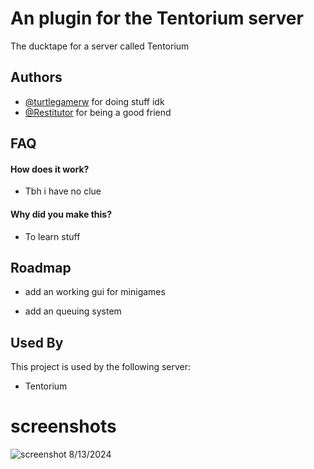 
# An plugin for the Tentorium server

The ducktape for a server called Tentorium


## Authors

- [@turtlegamerw](https://www.github.com/turtlegamerw) for doing stuff idk
- [@Restitutor](https://github.com/Restitutor) for being a good friend


## FAQ

#### How does it work?

- Tbh i have no clue

#### Why did you make this?

- To learn stuff 





## Roadmap

- add an working gui for minigames

- add an queuing system


## Used By

This project is used by the following server:

- Tentorium


# screenshots 
![screenshot](https://i.imgur.com/ZRxhyax.png)
8/13/2024

